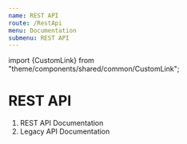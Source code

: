 ```yaml
---
name: REST API
route: /RestApi
menu: Documentation
submenu: REST API
---
```


import {CustomLink} from "theme/components/shared/common/CustomLink";

# REST API

1. <CustomLink href="http://atlas.apache.org/api/v2/index.html">REST API Documentation</CustomLink>
2. <CustomLink href="http://atlas.apache.org/api/rest.html">Legacy API Documentation </CustomLink>
